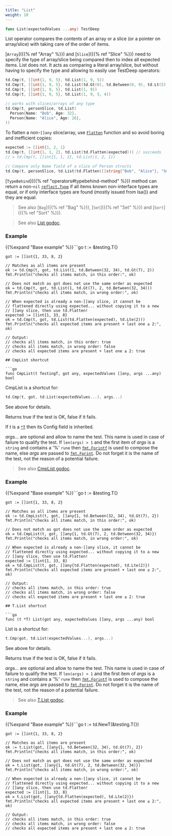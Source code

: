 ```yaml
---
title: "List"
weight: 10
---
```


```go
func List(expectedValues ...any) TestDeep
```

List operator compares the contents of an array or a slice (or a
pointer on array/slice) with taking care of the order of items.

[`Array`]({{% ref "Array" %}}) and [`Slice`]({{% ref "Slice" %}}) need to specify the type of array/slice being
compared then to index all expected items. List does not. It acts
as comparing a literal array/slice, but without having to specify
the type and allowing to easily use TestDeep operators:

```go
td.Cmp(t, []int{1, 9, 5}, td.List(1, 9, 5))                              // succeeds
td.Cmp(t, []int{1, 9, 5}, td.List(td.Gt(0), td.Between(8, 9), td.Lt(5))) //succeeds
td.Cmp(t, []int{1, 9, 5}, td.List(1, 9))                                 // fails, 5 is extra
td.Cmp(t, []int{1, 9, 5}, td.List(1, 9, 5, 4))                           // fails, 4 is missing

// works with slices/arrays of any type
td.Cmp(t, personSlice, td.List(
  Person{Name: "Bob", Age: 32},
  Person{Name: "Alice", Age: 26},
))
```

To flatten a non-`[]any` slice/array, use [`Flatten`](https://pkg.go.dev/github.com/maxatome/go-testdeep/td#Flatten) function
and so avoid boring and inefficient copies:

```go
expected := []int{1, 2, 1}
td.Cmp(t, []int{1, 1, 2}, td.List(td.Flatten(expected))) // succeeds
// = td.Cmp(t, []int{1, 1, 2}, td.List(1, 2, 1))

// Compare only Name field of a slice of Person structs
td.Cmp(t, personSlice, td.List(td.Flatten([]string{"Bob", "Alice"}, "Smuggle:Name")))
```

[`TypeBehind`]({{% ref "operators#typebehind-method" %}}) method can return a non-`nil` [`reflect.Type`](https://pkg.go.dev/reflect#Type) if all items
known non-interface types are equal, or if only interface types
are found (mostly issued from Isa()) and they are equal.

> See also [`Bag`]({{% ref "Bag" %}}), [`Set`]({{% ref "Set" %}}) and [`Sort`]({{% ref "Sort" %}}).


> See also [<i class='fas fa-book'></i> List godoc](https://pkg.go.dev/github.com/maxatome/go-testdeep/td#List).

### Example

{{%expand "Base example" %}}```go
	t := &testing.T{}

	got := []int{1, 33, 8, 2}

	// Matches as all items are present
	ok := td.Cmp(t, got, td.List(1, td.Between(32, 34), td.Gt(7), 2))
	fmt.Println("checks all items match, in this order:", ok)

	// Does not match as got does not use the same order as expected
	ok = td.Cmp(t, got, td.List(1, td.Gt(7), 2, td.Between(32, 34)))
	fmt.Println("checks all items match, in wrong order:", ok)

	// When expected is already a non-[]any slice, it cannot be
	// flattened directly using expected... without copying it to a new
	// []any slice, then use td.Flatten!
	expected := []int{1, 33, 8}
	ok = td.Cmp(t, got, td.List(td.Flatten(expected), td.Lte(2)))
	fmt.Println("checks all expected items are present + last one ≤ 2:", ok)

	// Output:
	// checks all items match, in this order: true
	// checks all items match, in wrong order: false
	// checks all expected items are present + last one ≤ 2: true

```{{% /expand%}}
## CmpList shortcut

```go
func CmpList(t TestingT, got any, expectedValues []any, args ...any) bool
```

CmpList is a shortcut for:

```go
td.Cmp(t, got, td.List(expectedValues...), args...)
```

See above for details.

Returns true if the test is OK, false if it fails.

If *t* is a [`*T`](https://pkg.go.dev/github.com/maxatome/go-testdeep/td#T) then its Config field is inherited.

*args...* are optional and allow to name the test. This name is
used in case of failure to qualify the test. If `len(args) > 1` and
the first item of *args* is a `string` and contains a '%' `rune` then
[`fmt.Fprintf`](https://pkg.go.dev/fmt#Fprintf) is used to compose the name, else *args* are passed to
[`fmt.Fprint`](https://pkg.go.dev/fmt#Fprint). Do not forget it is the name of the test, not the
reason of a potential failure.


> See also [<i class='fas fa-book'></i> CmpList godoc](https://pkg.go.dev/github.com/maxatome/go-testdeep/td#CmpList).

### Example

{{%expand "Base example" %}}```go
	t := &testing.T{}

	got := []int{1, 33, 8, 2}

	// Matches as all items are present
	ok := td.CmpList(t, got, []any{1, td.Between(32, 34), td.Gt(7), 2})
	fmt.Println("checks all items match, in this order:", ok)

	// Does not match as got does not use the same order as expected
	ok = td.CmpList(t, got, []any{1, td.Gt(7), 2, td.Between(32, 34)})
	fmt.Println("checks all items match, in wrong order:", ok)

	// When expected is already a non-[]any slice, it cannot be
	// flattened directly using expected... without copying it to a new
	// []any slice, then use td.Flatten!
	expected := []int{1, 33, 8}
	ok = td.CmpList(t, got, []any{td.Flatten(expected), td.Lte(2)})
	fmt.Println("checks all expected items are present + last one ≤ 2:", ok)

	// Output:
	// checks all items match, in this order: true
	// checks all items match, in wrong order: false
	// checks all expected items are present + last one ≤ 2: true

```{{% /expand%}}
## T.List shortcut

```go
func (t *T) List(got any, expectedValues []any, args ...any) bool
```

List is a shortcut for:

```go
t.Cmp(got, td.List(expectedValues...), args...)
```

See above for details.

Returns true if the test is OK, false if it fails.

*args...* are optional and allow to name the test. This name is
used in case of failure to qualify the test. If `len(args) > 1` and
the first item of *args* is a `string` and contains a '%' `rune` then
[`fmt.Fprintf`](https://pkg.go.dev/fmt#Fprintf) is used to compose the name, else *args* are passed to
[`fmt.Fprint`](https://pkg.go.dev/fmt#Fprint). Do not forget it is the name of the test, not the
reason of a potential failure.


> See also [<i class='fas fa-book'></i> T.List godoc](https://pkg.go.dev/github.com/maxatome/go-testdeep/td#T.List).

### Example

{{%expand "Base example" %}}```go
	t := td.NewT(&testing.T{})

	got := []int{1, 33, 8, 2}

	// Matches as all items are present
	ok := t.List(got, []any{1, td.Between(32, 34), td.Gt(7), 2})
	fmt.Println("checks all items match, in this order:", ok)

	// Does not match as got does not use the same order as expected
	ok = t.List(got, []any{1, td.Gt(7), 2, td.Between(32, 34)})
	fmt.Println("checks all items match, in wrong order:", ok)

	// When expected is already a non-[]any slice, it cannot be
	// flattened directly using expected... without copying it to a new
	// []any slice, then use td.Flatten!
	expected := []int{1, 33, 8}
	ok = t.List(got, []any{td.Flatten(expected), td.Lte(2)})
	fmt.Println("checks all expected items are present + last one ≤ 2:", ok)

	// Output:
	// checks all items match, in this order: true
	// checks all items match, in wrong order: false
	// checks all expected items are present + last one ≤ 2: true

```{{% /expand%}}
